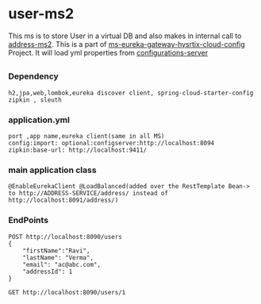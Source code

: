 # user-ms2
  This ms is to store User in a virtual DB and also makes in internal call to [address-ms2](https://github.com/tsmahur/address-ms1). This is a part of [ms-eureka-gateway-hysrtix-cloud-config](https://github.com/tsmahur/ms-eureka-gateway-hysrtix-cloud-config) Project.
  It will load yml properties from [configurations-server](https://github.com/tsmahur/configurations-server)
##
### Dependency
    h2,jpa,web,lombok,eureka discover client, spring-cloud-starter-config
	zipkin , sleuth

### application.yml
    port ,app name,eureka client(same in all MS)
    config:import: optional:configserver:http://localhost:8094
	zipkin:base-url: http://localhost:9411/

### main application class
    @EnableEurekaClient @LoadBalanced(added over the RestTemplate Bean-> to http://ADDRESS-SERVICE/address/ instead of http://localhost:8091/address/)

### EndPoints
    POST http://localhost:8090/users
    {
        "firstName":"Ravi",
        "lastName": "Verma",
        "email": "ac@abc.com",
        "addressId": 1
    }

    GET http://localhost:8090/users/1
